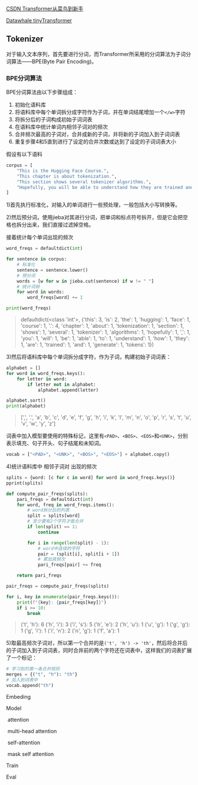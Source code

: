 [CSDN Transformer从菜鸟到新手](https://blog.csdn.net/yjw123456/article/details/135344697)

[Datawhale tinyTransformer](https://github.com/datawhalechina/tiny-universe/tree/main/content/TinyTransformer)





## Tokenizer

对于输入文本序列，首先要进行分词，而Transformer所采用的分词算法为子词分词算法——BPE(Byte Pair Encoding)。

### BPE分词算法

BPE分词算法由以下步骤组成：

1. 初始化语料库
2. 将语料库中每个单词拆分成字符作为子词，并在单词结尾增加一个`</w>`字符
3. 将拆分后的子词构成初始子词词表
4. 在语料库中统计单词内相邻子词对的频次
5. 合并频次最高的子词对，合并成新的子词，并将新的子词加入到子词词表
6. 重复步骤4和5直到进行了设定的合并次数或达到了设定的子词词表大小

假设有以下语料

```python
corpus = [
    "This is the Hugging Face Course.",
    "This chapter is about tokenization.",
    "This section shows several tokenizer algorithms.",
    "Hopefully, you will be able to understand how they are trained and generate tokens.",
]
```



1)首先执行标准化，对输入的单词进行一些预处理，一般包括大小写转换等。

2)然后预分词，使用jieba对其进行分词，把单词和标点符号拆开，但是它会把空格也拆分出来，我们直接过滤掉空格。

接着统计每个单词出现的频次

```python
word_freqs = defaultdict(int)

for sentence in corpus:
    # 标准化
    sentence = sentence.lower()
    # 预分词
    words = [w for w in jieba.cut(sentence) if w != " "]
    # 统计词频
    for word in words:
        word_freqs[word] += 1

print(word_freqs)
```

> defaultdict(<class 'int'>, {'this': 3, 'is': 2, 'the': 1, 'hugging': 1, 'face': 1, 'course': 1, '.': 4, 'chapter': 1, 'about': 1, 'tokenization': 1, 'section': 1, 'shows': 1, 'several': 1, 'tokenizer': 1, 'algorithms': 
> 1, 'hopefully': 1, ',': 1, 'you': 1, 'will': 1, 'be': 1, 'able': 1, 'to': 1, 'understand': 1, 'how': 1, 'they': 1, 'are': 1, 'trained': 1, 'and': 1, 'generate': 1, 'tokens': 1})

3)然后将语料库中每个单词拆分成字符，作为子词，构建初始子词词表：

```python
alphabet = []
for word in word_freqs.keys():
    for letter in word:
        if letter not in alphabet:
            alphabet.append(letter)

alphabet.sort()
print(alphabet)
```

> [',', '.', 'a', 'b', 'c', 'd', 'e', 'f', 'g', 'h', 'i', 'k', 'l', 'm', 'n', 'o', 'p', 'r', 's', 't', 'u', 'v', 'w', 'y', 'z']

词表中加入模型要使用的特殊标记，这里有`<PAD>`、`<BOS>`、`<EOS>`和`<UNK>`，分别表示填充、句子开头、句子结尾和未知词。

```python
vocab = ["<PAD>", "<UNK>", "<BOS>", "<EOS>"] + alphabet.copy()
```

4)统计语料库中 相邻子词对 出现的频次

```python
splits = {word: [c for c in word] for word in word_freqs.keys()}
pprint(splits)
```

```python
def compute_pair_freqs(splits):
    pari_freqs = defaultdict(int)
    for word, freq in word_freqs.items():
        # word拆分后的列表
        split = splits[word]
        # 至少要有2个字符才能合并
        if len(split) == 1:
            continue

        for i in range(len(split) - 1):
            # word中连续的字符
            pair = (split[i], split[i + 1])
            # 累加其频次
            pari_freqs[pair] += freq

    return pari_freqs

pair_freqs = compute_pair_freqs(splits)

for i, key in enumerate(pair_freqs.keys()):
    print(f"{key}: {pair_freqs[key]}")
    if i >= 10:
        break
```

> ('t', 'h'): 6
> ('h', 'i'): 3
> ('i', 's'): 5
> ('h', 'e'): 2
> ('h', 'u'): 1
> ('u', 'g'): 1
> ('g', 'g'): 1
> ('g', 'i'): 1
> ('i', 'n'): 2
> ('n', 'g'): 1
> ('f', 'a'): 1

5)取最高频次子词对，所以第一个合并的是`('t', 'h') -> 'th'`，然后将合并后的子词加入到子词词表，同时合并前的两个字符还在词表中，这样我们的词表扩展了一个标记：

```python
# 学习到的第一条合并规则
merges = {("t", "h"): "th"}
# 加入到词表中
vocab.append("th")
```









Embeding

Model

​	attention

​	multi-head attention

​	self-attention

​	mask self attention

Train

Eval
